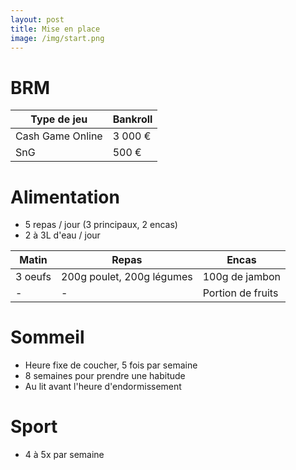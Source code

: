 ```yaml
---
layout: post
title: Mise en place
image: /img/start.png
---
```


# BRM

|Type de jeu|Bankroll|
|-|-|
|Cash Game Online|3 000 €|
|SnG|500 €|

# Alimentation

- 5 repas / jour (3 principaux, 2 encas)
- 2 à 3L d'eau / jour

|Matin|Repas|Encas|
|-|-|-|
|3 oeufs|200g poulet, 200g légumes|100g de jambon|
|-|-|Portion de fruits|

# Sommeil

- Heure fixe de coucher, 5 fois par semaine
- 8 semaines pour prendre une habitude
- Au lit avant l'heure d'endormissement

# Sport

- 4 à 5x par semaine
<!--stackedit_data:
eyJoaXN0b3J5IjpbLTExMzA2MDE2NTcsLTY1NzE0ODcyMywtMT
Y3MTM4MTY0OCw3MzA5OTgxMTZdfQ==
-->